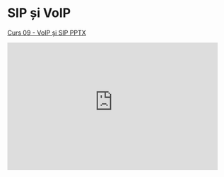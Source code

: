 # SIP și VoIP


[Curs 09 - VoIP și SIP PPTX](https://ctipub-my.sharepoint.com/:p:/g/personal/dragos_niculescu_upb_ro/EYyuZekf6VBKlNNOyxixiLgBaMg5utxyvN80e5RoDLSQRA?e=N0Og5C)

<iframe src="https://ctipub-my.sharepoint.com/personal/dragos_niculescu_upb_ro/_layouts/15/Doc.aspx?sourcedoc={e965ae8c-e91f-4a50-94d3-4ecb18b188b8}&amp;action=embedview&amp;wdAr=1.3333333333333333" width="476px" height="288px" frameborder="0">This is an embedded <a target="_blank" href="https://office.com">Microsoft Office</a> presentation, powered by <a target="_blank" href="https://office.com/webapps">Office</a>.</iframe>


